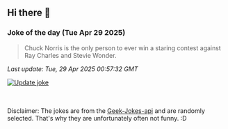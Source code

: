 ## Hi there 👋

### Joke of the day (Tue Apr 29 2025)
<!-- joke -->
>Chuck Norris is the only person to ever win a staring contest against Ray Charles and Stevie Wonder.
<!-- /joke -->

*Last update: Tue, 29 Apr 2025 00:57:32 GMT*

[![Update joke](https://github.com/nclskfm/nclskfm/actions/workflows/joke.yml/badge.svg)](https://github.com/nclskfm/nclskfm/actions/workflows/joke.yml)

<br><br>
Disclaimer: The jokes are from the [Geek-Jokes-api](https://github.com/sameerkumar18/geek-joke-api) and are randomly selected. That's why they are unfortunately often not funny. :D
